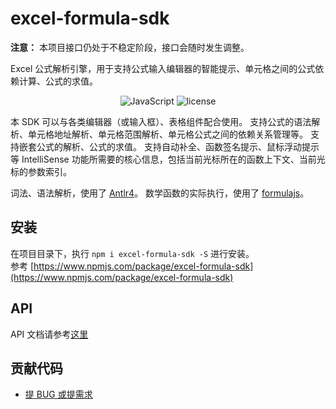 # excel-formula-sdk

**注意：** 本项目接口仍处于不稳定阶段，接口会随时发生调整。

Excel 公式解析引擎，用于支持公式输入编辑器的智能提示、单元格之间的公式依赖计算、公式的求值。

<p align="center">
<img alt="JavaScript" src="https://img.shields.io/badge/language-JavaScript-brightgreen.svg">
<img alt="license" src="https://img.shields.io/badge/license-MIT-blue.svg">
</p>

本 SDK 可以与各类编辑器（或输入框）、表格组件配合使用。
支持公式的语法解析、单元格地址解析、单元格范围解析、单元格公式之间的依赖关系管理等。
支持嵌套公式的解析、公式的求值。
支持自动补全、函数签名提示、鼠标浮动提示等 IntelliSense 功能所需要的核心信息，包括当前光标所在的函数上下文、当前光标的参数索引。

词法、语法解析，使用了 [Antlr4](https://www.antlr.org)。
数学函数的实际执行，使用了 [formulajs](https://formulajs.info)。

## 安装

在项目目录下，执行 `npm i excel-formula-sdk -S` 进行安装。  
参考 [https://www.npmjs.com/package/excel-formula-sdk](https://www.npmjs.com/package/excel-formula-sdk)

## API
API 文档请参考[这里](./API.md)

## 贡献代码
* [提 BUG 或提需求](https://github.com/yezhang/excel-formula-sdk/issues)



